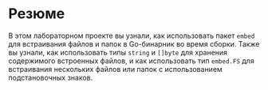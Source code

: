 # Резюме

В этом лабораторном проекте вы узнали, как использовать пакет `embed` для встраивания файлов и папок в Go-бинарник во время сборки. Также вы узнали, как использовать типы `string` и `[]byte` для хранения содержимого встроенных файлов, и как использовать тип `embed.FS` для встраивания нескольких файлов или папок с использованием подстановочных знаков.
